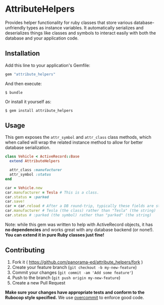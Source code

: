 # AttributeHelpers

Provides helper functionality for ruby classes that store various
database-unfriendly types as instance variables. It automatically serializes and
deserializes things like classes and symbols to interact easily with both the
database and your application code.

## Installation

Add this line to your application's Gemfile:

```ruby
gem "attribute_helpers"
```

And then execute:

    $ bundle

Or install it yourself as:

    $ gem install attribute_helpers

## Usage

This gem exposes the `attr_symbol` and `attr_class` class methods, which when
called will wrap the related instance method to allow for better database
serialization.

```ruby
class Vehicle < ActiveRecord::Base
  extend AttributeHelpers

  attr_class :manufacturer
  attr_symbol :status
end

car = Vehicle.new
car.manufacturer = Tesla # This is a class.
car.status = :parked
car.save!
car = car.reload # After a DB round-trip, typically these fields are strings.
car.manufacturer # Tesla (the class) rather than "Tesla" (the string)
car.status # :parked (the symbol) rather than "parked" (the string)

```

Note: while this gem was written to help with ActiveRecord
objects, it has **no dependencies** and works great with any database
backend (or none!). **You can extend it in pure Ruby classes just fine!**

## Contributing

1. Fork it ( https://github.com/panorama-ed/attribute_helpers/fork )
2. Create your feature branch (`git checkout -b my-new-feature`)
3. Commit your changes (`git commit -am 'Add some feature'`)
4. Push to the branch (`git push origin my-new-feature`)
5. Create a new Pull Request

**Make sure your changes have appropriate tests and conform to the
Rubocop style specified.** We use
[overcommit](https://github.com/causes/overcommit) to enforce good code.
